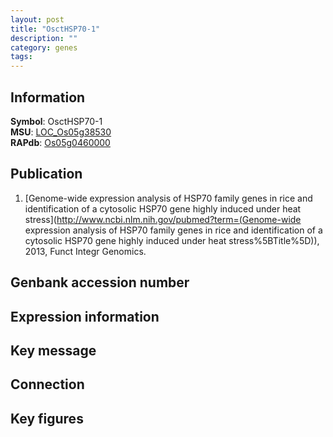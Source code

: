 ```yaml
---
layout: post
title: "OsctHSP70-1"
description: ""
category: genes
tags: 
---
```


## Information
__Symbol__: OsctHSP70-1  
__MSU__: [LOC_Os05g38530](http://rice.plantbiology.msu.edu/cgi-bin/ORF_infopage.cgi?orf=LOC_Os05g38530)  
__RAPdb__: [Os05g0460000](http://rapdb.dna.affrc.go.jp/viewer/gbrowse_details/irgsp1?name=Os05g0460000)  

## Publication
1. [Genome-wide expression analysis of HSP70 family genes in rice and identification of a cytosolic HSP70 gene highly induced under heat stress](http://www.ncbi.nlm.nih.gov/pubmed?term=(Genome-wide expression analysis of HSP70 family genes in rice and identification of a cytosolic HSP70 gene highly induced under heat stress%5BTitle%5D)), 2013, Funct Integr Genomics.

## Genbank accession number

## Expression information

## Key message

## Connection

## Key figures


